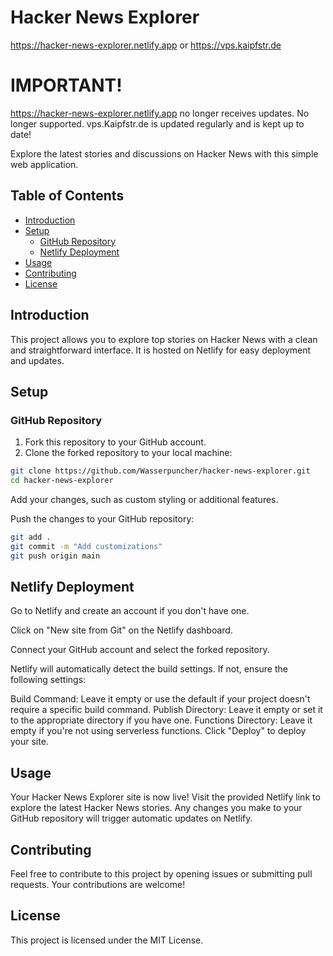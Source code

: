 # Hacker News Explorer

https://hacker-news-explorer.netlify.app or https://vps.kaipfstr.de

# IMPORTANT!

https://hacker-news-explorer.netlify.app no longer receives updates. No longer supported. 
vps.Kaipfstr.de is updated regularly and is kept up to date!

Explore the latest stories and discussions on Hacker News with this simple web application.

## Table of Contents

- [Introduction](#introduction)
- [Setup](#setup)
  - [GitHub Repository](#github-repository)
  - [Netlify Deployment](#netlify-deployment)
- [Usage](#usage)
- [Contributing](#contributing)
- [License](#license)

## Introduction

This project allows you to explore top stories on Hacker News with a clean and straightforward interface. It is hosted on Netlify for easy deployment and updates.

## Setup

### GitHub Repository

1. Fork this repository to your GitHub account.
2. Clone the forked repository to your local machine:

```bash
git clone https://github.com/Wasserpuncher/hacker-news-explorer.git
cd hacker-news-explorer
```

Add your changes, such as custom styling or additional features.

Push the changes to your GitHub repository:
```bash
git add .
git commit -m "Add customizations"
git push origin main
```

## Netlify Deployment
Go to Netlify and create an account if you don't have one.

Click on "New site from Git" on the Netlify dashboard.

Connect your GitHub account and select the forked repository.

Netlify will automatically detect the build settings. If not, ensure the following settings:

Build Command: Leave it empty or use the default if your project doesn't require a specific build command.
Publish Directory: Leave it empty or set it to the appropriate directory if you have one.
Functions Directory: Leave it empty if you're not using serverless functions.
Click "Deploy" to deploy your site.

## Usage
Your Hacker News Explorer site is now live! Visit the provided Netlify link to explore the latest Hacker News stories. Any changes you make to your GitHub repository will trigger automatic updates on Netlify.

## Contributing
Feel free to contribute to this project by opening issues or submitting pull requests. Your contributions are welcome!

## License
This project is licensed under the MIT License.



